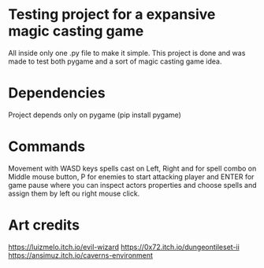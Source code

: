# Testing project for a expansive magic casting game
All inside only one .py file to make it simple.
This project is done and was made to test both pygame and a sort of magic casting game idea.

# Dependencies
Project depends only on pygame (pip install pygame)

# Commands
Movement with WASD keys spells cast on Left, Right and for spell combo on Middle mouse button, P for enemies to start attacking player and ENTER for game pause where you can inspect actors properties and choose spells and assign them by left ou right mouse click.

# Art credits
https://luizmelo.itch.io/evil-wizard
https://0x72.itch.io/dungeontileset-ii
https://ansimuz.itch.io/caverns-environment
